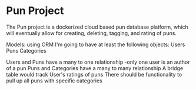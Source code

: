 # Pun Project 
The Pun project is a dockerized cloud based pun database platform, which will eventually allow for creating, deleting, tagging, and rating of puns. 

Models:
using ORM I'm going to have at least the following objects:
Users
Puns
Categories

Users and Puns have a many to one relationship
-only one user is an author of a pun
Puns and Categories have a many to many relationship
A bridge table would track User's ratings of puns
There should be functionality to pull up all puns with specific categories
